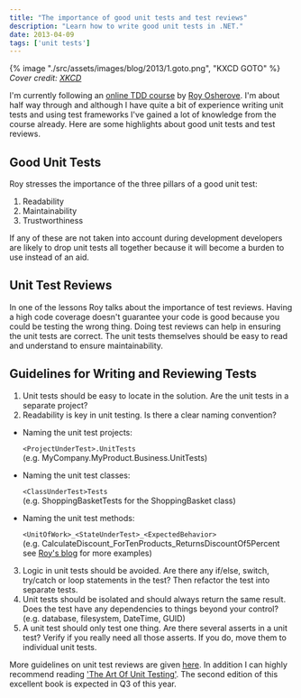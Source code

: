 ```yaml
---
title: "The importance of good unit tests and test reviews"
description: "Learn how to write good unit tests in .NET."
date: 2013-04-09
tags: ['unit tests']
---
```


{% image "./src/assets/images/blog/2013/1.goto.png", "KXCD GOTO" %}
*Cover credit: [XKCD](https://xkcd.com/292/)*

I'm currently following an [online TDD course](https://www.udemy.com/draft/14162/) by [Roy Osherove](http://osherove.com/). I'm about half way through and although I have quite a bit of experience writing unit tests and using test frameworks I've gained a lot of knowledge from the course already. Here are some highlights about good unit tests and test reviews.

## Good Unit Tests
Roy stresses the importance of the three pillars of a good unit test:

1. Readability
2. Maintainability
3. Trustworthiness

If any of these are not taken into account during development developers are likely to drop unit tests all together because it will become a burden to use instead of an aid.

## Unit Test Reviews
In one of the lessons Roy talks about the importance of test reviews. Having a high code coverage doesn't guarantee your code is good because you could be testing the wrong thing. Doing test reviews can help in ensuring the unit tests are correct. The unit tests themselves should be easy to read and understand to ensure maintainability.

## Guidelines for Writing and Reviewing Tests

1. Unit tests should be easy to locate in the solution. Are the unit tests in a separate project?
2. Readability is key in unit testing. Is there a clear naming convention?

 - Naming the unit test projects:

    `<ProjectUnderTest>.UnitTests`    
    (e.g. MyCompany.MyProduct.Business.UnitTests)    

 - Naming the unit test classes:
  
    `<ClassUnderTest>Tests`    
    (e.g. ShoppingBasketTests for the ShoppingBasket class)    

 - Naming the unit test methods:

    `<UnitOfWork>_<StateUnderTest>_<ExpectedBehavior>`    
    (e.g. CalculateDiscount_ForTenProducts_ReturnsDiscountOf5Percent see [Roy's blog](http://osherove.com/blog/2005/4/3/naming-standards-for-unit-tests.html) for more examples)    

3. Logic in unit tests should be avoided. Are there any if/else, switch, try/catch or loop statements in the test? Then refactor the test into separate tests.
4. Unit tests should be isolated and should always return the same result. Does the test have any dependencies to things beyond your control? (e.g. database, filesystem, DateTime, GUID)
5. A unit test should only test one thing. Are there several asserts in a unit test? Verify if you really need all those asserts. If you do, move them to individual unit tests.

More guidelines on unit test reviews are given [here](http://artofunittesting.com/unit-testing-review-guidelines/). In addition I can highly recommend reading ['The Art Of Unit Testing'](http://www.manning.com/osherove/). The second edition of this excellent book is expected in Q3 of this year.